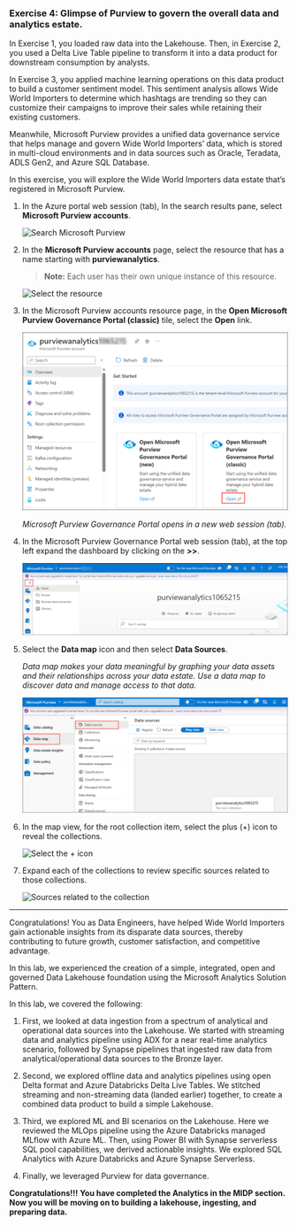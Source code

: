 ### Exercise 4: Glimpse of Purview to govern the overall data and analytics estate. <a name="tee-up-the-purview"></a>

In Exercise 1, you loaded raw data into the Lakehouse. Then, in Exercise 2, you used a Delta Live Table pipeline to transform it into a data product for downstream consumption by analysts. 

In Exercise 3, you applied machine learning operations on this data product to build a customer sentiment model. This sentiment analysis allows Wide World Importers to determine which hashtags are trending so they can customize their campaigns to improve their sales while retaining their existing customers.

Meanwhile, Microsoft Purview provides a unified data governance service that helps manage and govern Wide World Importers’ data, which is stored in multi-cloud environments and in data sources such as Oracle, Teradata, ADLS Gen2, and Azure SQL Database.

In this exercise, you will explore the Wide World Importers data estate that’s registered in Microsoft Purview.

1.	In the Azure portal web session (tab), In the search results pane, select **Microsoft Purview accounts**.

       ![Search Microsoft Purview](../media/img402.png) 

1.	In the **Microsoft Purview accounts** page, select the resource that has a name starting with **purviewanalytics**.

    >**Note:** Each user has their own unique instance of this resource.

       ![Select the resource](../media/img403.png) 

4.	In the Microsoft Purview accounts resource page, in the **Open Microsoft Purview Governance Portal (classic)** tile, select the **Open** link.

       ![](../media/06/E4-S4.png)

    *Microsoft Purview Governance Portal opens in a new web session (tab).*

5.	In the Microsoft Purview Governance Portal web session (tab), at the top left expand the dashboard by clicking on the **>>**. 

    ![](../media/06/E4-S5.png)

6.	Select the **Data map** icon and then select **Data Sources**.

    *Data map makes your data meaningful by graphing your data assets and their relationships across your data estate. Use a data map to discover data and manage access to that data.*

    ![](../media/06/E4-S6.png)

7.  In the map view, for the root collection item, select the plus (+) icon to reveal the collections.

    ![Select the + icon](../media/image4009.png)

8.	Expand each of the collections to review specific sources related to those collections.

    ![Sources related to the collection](../media/image4010.png) 

----

Congratulations! You as Data Engineers, have helped Wide World Importers gain actionable insights from its disparate data sources, thereby contributing to future growth, customer satisfaction, and competitive advantage.

In this lab, we experienced the creation of a simple, integrated, open and governed Data Lakehouse foundation using the Microsoft Analytics Solution Pattern. 

In this lab, we covered the following: 
1.	First, we looked at data ingestion from a spectrum of analytical and operational data sources into the Lakehouse. We started with streaming data and analytics pipeline using ADX for a near real-time analytics scenario, followed by Synapse pipelines that ingested raw data from analytical/operational data sources to the Bronze layer. 

2.	Second, we explored offline data and analytics pipelines using open Delta format and Azure Databricks Delta Live Tables. We stitched streaming and non-streaming data (landed earlier) together, to create a combined data product to build a simple Lakehouse.

3.	Third, we explored ML and BI scenarios on the Lakehouse. Here we reviewed the MLOps pipeline using the Azure Databricks managed MLflow with Azure ML. Then, using Power BI with Synapse serverless SQL pool capabilities, we derived actionable insights. We explored SQL Analytics with Azure Databricks and Azure Synapse Serverless. 

4.  Finally, we leveraged Purview for data governance.  

**Congratulations!!!**
**You have completed the Analytics in the MIDP section. Now you will be moving on to building a lakehouse, ingesting, and preparing data.**
